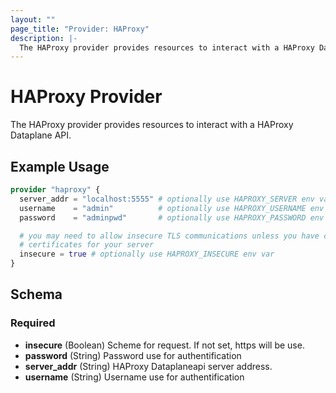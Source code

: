 ```yaml
---
layout: ""
page_title: "Provider: HAProxy"
description: |-
  The HAProxy provider provides resources to interact with a HAProxy Dataplane API.
---
```


# HAProxy Provider

The HAProxy provider provides resources to interact with a HAProxy Dataplane API.

## Example Usage

```terraform
provider "haproxy" {
  server_addr = "localhost:5555" # optionally use HAPROXY_SERVER env var
  username    = "admin"          # optionally use HAPROXY_USERNAME env var
  password    = "adminpwd"       # optionally use HAPROXY_PASSWORD env var

  # you may need to allow insecure TLS communications unless you have configured
  # certificates for your server
  insecure = true # optionally use HAPROXY_INSECURE env var
}
```

<!-- schema generated by tfplugindocs -->
## Schema

### Required

- **insecure** (Boolean) Scheme for request. If not set, https will be use.
- **password** (String) Password use for authentification
- **server_addr** (String) HAProxy Dataplaneapi server address.
- **username** (String) Username use for authentification